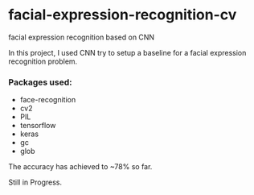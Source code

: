 # facial-expression-recognition-cv
facial expression recognition based on CNN

In this project, I used CNN try to setup a baseline for a facial expression recognition problem.
### Packages used:

- face-recognition
- cv2
- PIL
- tensorflow
- keras
- gc
- glob

The accuracy has achieved to ~78% so far.

Still in Progress.

